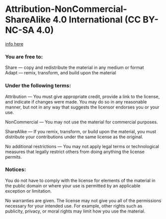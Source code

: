 # Attribution-NonCommercial-ShareAlike 4.0 International (CC BY-NC-SA 4.0)

[info here](https://creativecommons.org/licenses/by-nc-sa/4.0/https://creativecommons.org/licenses/by-nc-sa/4.0/)

### You are free to:
Share — copy and redistribute the material in any medium or format  
Adapt — remix, transform, and build upon the material  

### Under the following terms:
Attribution — You must give appropriate credit, provide a link to the license, and indicate if changes were made. You may do so in any reasonable manner, but not in any way that suggests the licensor endorses you or your use.  
  
NonCommercial — You may not use the material for commercial purposes.  
  
ShareAlike — If you remix, transform, or build upon the material, you must distribute your contributions under the same license as the original.  
  
No additional restrictions — You may not apply legal terms or technological measures that legally restrict others from doing anything the license permits.  
  
### Notices:
You do not have to comply with the license for elements of the material in the public domain or where your use is permitted by an applicable exception or limitation.  
  
No warranties are given. The license may not give you all of the permissions necessary for your intended use. For example, other rights such as publicity, privacy, or moral rights may limit how you use the material.